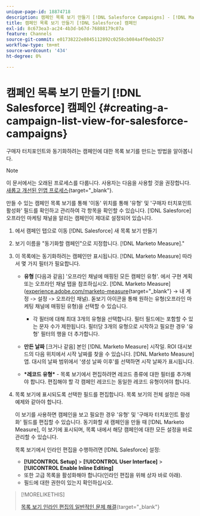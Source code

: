 ```yaml
---
unique-page-id: 18874718
description: 캠페인 목록 보기 만들기 [!DNL Salesforce Campaigns] - [!DNL Marketo Measure] - 제품 설명서
title: 캠페인 목록 보기 만들기 [!DNL Salesforce] 캠페인
exl-id: 8c673ea3-ac24-4b3d-b67d-76888179c07a
feature: Channels
source-git-commit: e01738222e8845112892c0258cb084a4f0ebb257
workflow-type: tm+mt
source-wordcount: '434'
ht-degree: 0%

---
```


# 캠페인 목록 보기 만들기 [!DNL Salesforce] 캠페인 {#creating-a-campaign-list-view-for-salesforce-campaigns}

구매자 터치포인트와 동기화하려는 캠페인에 대한 목록 보기를 만드는 방법을 알아봅니다.

>[!NOTE]
>
>이 문서에서는 오래된 프로세스를 다룹니다. 사용자는 다음을 사용할 것을 권장합니다. [새롭고 개선된 인앱 프로세스](/help/channel-tracking-and-setup/offline-channels/custom-campaign-sync.md){target="_blank"}.

만들 수 있는 캠페인 목록 보기를 통해 &#39;이동&#39; 위치를 통해 &#39;유형&#39; 및 &#39;구매자 터치포인트 활성화&#39; 필드를 확인하고 관리하여 각 항목을 확인할 수 있습니다. [!DNL Salesforce] 오프라인 마케팅 채널을 알리는 캠페인이 제대로 설정되어 있습니다.

1. 에서 캠페인 탭으로 이동 [!DNL Salesforce] 새 목록 보기 만들기
1. 보기 이름을 &quot;동기화할 캠페인&quot;으로 지정합니다. [!DNL Marketo Measure].&quot;
1. 이 목록에는 동기화하려는 캠페인만 표시됩니다. [!DNL Marketo Measure] 따라서 몇 가지 필터가 필요합니다.

   * **유형** [다음과 같음] &#39;오프라인 채널에 매핑된 모든 캠페인 유형&#39;. 에서 구현 계획 또는 오프라인 채널 탭을 참조하십시오. [!DNL Marketo Measure] ([experience.adobe.com/marketo-measure](https://experience.adobe.com/marketo-measure){target="_blank"} -> 내 계정 -> 설정 -> 오프라인 채널). 돋보기 아이콘을 통해 원하는 유형(오프라인 마케팅 채널에 매핑된 유형)을 선택할 수 있습니다.

      * 각 필터에 대해 최대 3개의 유형을 선택합니다. 필터 필드에는 포함할 수 있는 문자 수가 제한됩니다. 필터당 3개의 유형으로 시작하고 필요한 경우 &#39;유형&#39; 필터의 행을 더 추가합니다.

   * **만든 날짜** [크거나 같음] 본인 [!DNL Marketo Measure] 시작일. ROI 대시보드의 다음 위치에서 시작 날짜를 찾을 수 있습니다. [!DNL Marketo Measure] 앱. 대시의 날짜 범위에서 &#39;생성 날짜 이후&#39;를 선택하면 시작 날짜가 표시됩니다.
   * **&#42;레코드 유형&#42;** - 목록 보기에서 편집하려면 레코드 종류에 대한 필터를 추가해야 합니다. 편집해야 할 각 캠페인 레코드는 동일한 레코드 유형이어야 합니다.

1. 목록 보기에 표시되도록 선택한 필드를 편집합니다. 목록 보기의 전체 설정은 아래 예제와 같아야 합니다.

   이 보기를 사용하면 캠페인을 보고 필요한 경우 &#39;유형&#39; 및 &#39;구매자 터치포인트 활성화&#39; 필드를 편집할 수 있습니다. 동기화할 새 캠페인을 만들 때 [!DNL Marketo Measure], 이 보기에 표시되며, 목록 내에서 해당 캠페인에 대한 모든 설정을 바로 관리할 수 있습니다.

   목록 보기에서 인라인 편집을 수행하려면 [!DNL Salesforce] 설정:

   * **[!UICONTROL Setup]** > **[!UICONTROL User Interface]** > **[!UICONTROL Enable Inline Editing]**
   * 또한 고급 목록을 활성화해야 합니다(인라인 편집을 위해 상자 바로 아래).
   * 필드에 대한 권한이 있는지 확인하십시오.

>[!MORELIKETHIS]
>
>[목록 보기 인라인 편집의 일반적인 문제 해결](http://help.salesforce.com/articleView?id=000003911&amp;language=en_US&amp;type=1){target="_blank"}
